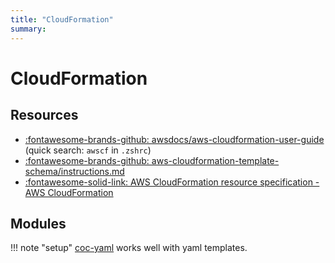 ```yaml
---
title: "CloudFormation"
summary:
---
```


CloudFormation
===

Resources
---

- [:fontawesome-brands-github: awsdocs/aws-cloudformation-user-guide
    ](https://github.com/awsdocs/aws-cloudformation-user-guide) (quick
    search: `awscf` in `.zshrc`)
- [:fontawesome-brands-github:
    aws-cloudformation-template-schema/instructions.md 
    ](https://github.com/aws-cloudformation/aws-cloudformation-template-schema/blob/master/docs/vscode/instructions.md)
- [:fontawesome-solid-link: AWS CloudFormation resource specification - AWS
    CloudFormation](https://docs.aws.amazon.com/AWSCloudFormation/latest/UserGuide/cfn-resource-specification.html)

Modules
---

!!! note "setup"
    [coc-yaml](../../../tools/programming/vim/plugins/coc/language-servers/01-yaml.md)
    works well with yaml templates.



